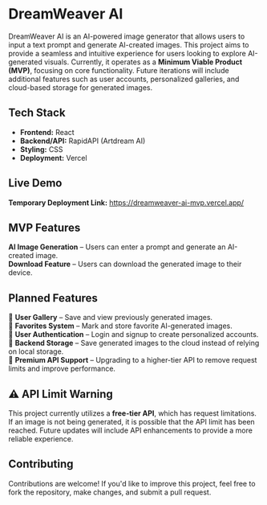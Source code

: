 # **DreamWeaver AI**

DreamWeaver AI is an AI-powered image generator that allows users to input a text prompt and generate AI-created images. This project aims to provide a seamless and intuitive experience for users looking to explore AI-generated visuals. Currently, it operates as a **Minimum Viable Product (MVP)**, focusing on core functionality. Future iterations will include additional features such as user accounts, personalized galleries, and cloud-based storage for generated images.

## **Tech Stack**
- **Frontend:** React  
- **Backend/API:** RapidAPI (Artdream AI)  
- **Styling:** CSS  
- **Deployment:** Vercel  

## **Live Demo**
**Temporary Deployment Link:** https://dreamweaver-ai-mvp.vercel.app/

## **MVP Features**
**AI Image Generation** – Users can enter a prompt and generate an AI-created image.  
**Download Feature** – Users can download the generated image to their device.  

## **Planned Features**
🔹 **User Gallery** – Save and view previously generated images.  
🔹 **Favorites System** – Mark and store favorite AI-generated images.  
🔹 **User Authentication** – Login and signup to create personalized accounts.  
🔹 **Backend Storage** – Save generated images to the cloud instead of relying on local storage.  
🔹 **Premium API Support** – Upgrading to a higher-tier API to remove request limits and improve performance.  

## **⚠️ API Limit Warning**
This project currently utilizes a **free-tier API**, which has request limitations. If an image is not being generated, it is possible that the API limit has been reached. Future updates will include API enhancements to provide a more reliable experience.

## **Contributing**
Contributions are welcome! If you'd like to improve this project, feel free to fork the repository, make changes, and submit a pull request.  
